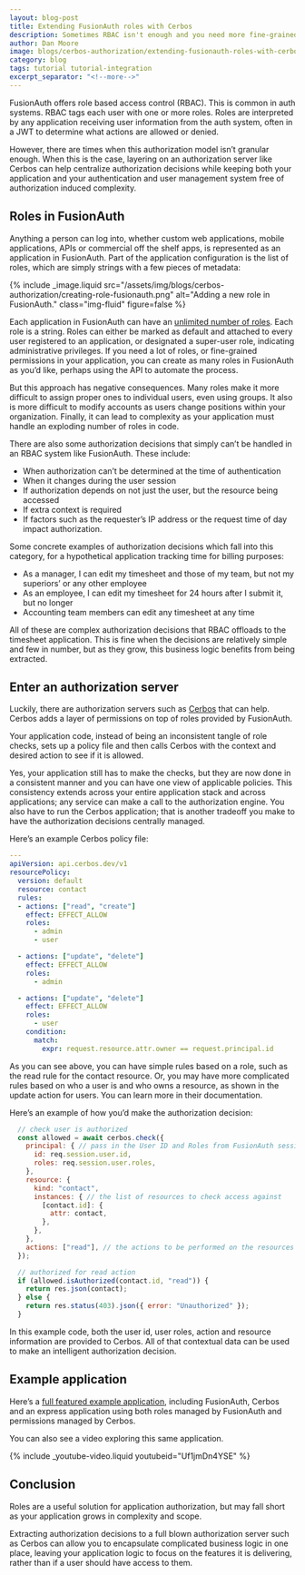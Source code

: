 ```yaml
---
layout: blog-post
title: Extending FusionAuth roles with Cerbos
description: Sometimes RBAC isn't enough and you need more fine-grained permissions. FusionAuth seamlessly integrates with Cerbos to provide that option.
author: Dan Moore
image: blogs/cerbos-authorization/extending-fusionauth-roles-with-cerbos-header-image.png
category: blog
tags: tutorial tutorial-integration
excerpt_separator: "<!--more-->"
---
```


FusionAuth offers role based access control (RBAC). This is common in auth systems. RBAC tags each user with one or more roles. Roles are interpreted by any application receiving user information from the auth system, often in a JWT to determine what actions are allowed or denied.

<!--more-->

However, there are times when this authorization model isn’t granular enough. When this is the case, layering on an authorization server like Cerbos can help centralize authorization decisions while keeping both your application and your authentication and user management system free of authorization induced complexity.

## Roles in FusionAuth

Anything a person can log into, whether custom web applications, mobile applications, APIs or commercial off the shelf apps, is represented as an application in FusionAuth. Part of the application configuration is the list of roles, which are simply strings with a few pieces of metadata:

{% include _image.liquid src="/assets/img/blogs/cerbos-authorization/creating-role-fusionauth.png" alt="Adding a new role in FusionAuth." class="img-fluid" figure=false %}

Each application in FusionAuth can have an [unlimited number of roles](/docs/v1/tech/core-concepts/roles/). Each role is a string. Roles can either be marked as default and attached to every user registered to an application, or designated a super-user role, indicating administrative privileges. If you need a lot of roles, or fine-grained permissions in your application, you can create as many roles in FusionAuth as you’d like, perhaps using the API to automate the process.

But this approach has negative consequences. Many roles make it more difficult to assign proper ones to individual users, even using groups. It also is more difficult to modify accounts as users change positions within your organization. Finally, it can lead to complexity as your application must handle an exploding number of roles in code.

There are also some authorization decisions that simply can’t be handled in an RBAC system like FusionAuth. These include:

* When authorization can’t be determined at the time of authentication
* When it changes during the user session
* If authorization depends on not just the user, but the resource being accessed
* If extra context is required
* If factors such as the requester’s IP address or the request time of day impact authorization.

Some concrete examples of authorization decisions which fall into this category, for a hypothetical application tracking time for billing purposes:

* As a manager, I can edit my timesheet and those of my team, but not my superiors’ or any other employee
* As an employee, I can edit my timesheet for 24 hours after I submit it, but no longer
* Accounting team members can edit any timesheet at any time

All of these are complex authorization decisions that RBAC offloads to the timesheet application. This is fine when the decisions are relatively simple and few in number, but as they grow, this business logic benefits from being extracted.

## Enter an authorization server

Luckily, there are authorization servers such as [Cerbos](https://cerbos.dev/) that can help. Cerbos adds a layer of permissions on top of roles provided by FusionAuth. 

Your application code, instead of being an inconsistent tangle of role checks, sets up a policy file and then calls Cerbos with the context and desired action to see if it is allowed. 

Yes, your application still has to make the checks, but they are now done in a consistent manner and you can have one view of applicable policies. This consistency extends across your entire application stack and across applications; any service can make a call to the authorization engine. You also have to run the Cerbos application; that is another tradeoff you make to have the authorization decisions centrally managed.

Here’s an example Cerbos policy file:

```yaml
---
apiVersion: api.cerbos.dev/v1
resourcePolicy:
  version: default
  resource: contact
  rules:
  - actions: ["read", "create"]
    effect: EFFECT_ALLOW
    roles:
      - admin
      - user

  - actions: ["update", "delete"]
    effect: EFFECT_ALLOW
    roles:
      - admin

  - actions: ["update", "delete"]
    effect: EFFECT_ALLOW
    roles:
      - user 
    condition:
      match:
        expr: request.resource.attr.owner == request.principal.id
```

As you can see above, you can have simple rules based on a role, such as the read rule for the contact resource. Or, you may have more complicated rules based on who a user is and who owns a resource, as shown in the update action for users. You can learn more in their documentation.

Here’s an example of how you’d make the authorization decision:

```javascript
  // check user is authorized
  const allowed = await cerbos.check({
    principal: { // pass in the User ID and Roles from FusionAuth session
      id: req.session.user.id,
      roles: req.session.user.roles,
    },
    resource: {
      kind: "contact",
      instances: { // the list of resources to check access against
        [contact.id]: {
          attr: contact,
        },
      },
    },
    actions: ["read"], // the actions to be performed on the resources
  });

  // authorized for read action
  if (allowed.isAuthorized(contact.id, "read")) {
    return res.json(contact);
  } else {
    return res.status(403).json({ error: "Unauthorized" });
  }
```

In this example code, both the user id, user roles, action and resource information are provided to Cerbos. All of that contextual data can be used to make an intelligent authorization decision. 

## Example application

Here’s a [full featured example application](https://github.com/cerbos/express-fusionauth-cerbos), including FusionAuth, Cerbos and an express application using both roles managed by FusionAuth and permissions managed by Cerbos.

You can also see a video exploring this same application.

{% include _youtube-video.liquid youtubeid="Uf1jmDn4YSE" %}

## Conclusion

Roles are a useful solution for application authorization, but may fall short as your application grows in complexity and scope. 

Extracting authorization decisions to a full blown authorization server such as Cerbos can allow you to encapsulate complicated business logic in one place, leaving your application logic to focus on the features it is delivering, rather than if a user should have access to them.

